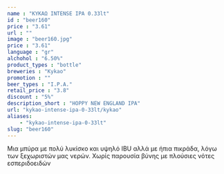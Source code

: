 ```yaml
---
name : "ΚΥΚΑΩ INTENSE IPA 0.33lt"
id : "beer160"
price : "3.61"
url : ""
image : "beer160.jpg"
price : "3.61"
language : "gr"
alchohol : "6.50%"
product_types : "bottle"
breweries : "Kykao"
promotion : ""
beer_types : "I.P.A."
retail_price : "3.8"
discount : "5%"
description_short : "HOPPY NEW ENGLAND IPA"
url: "kykao-intense-ipa-0-33lt/kykao"
aliases: 
    - "kykao-intense-ipa-0-33lt"
slug: "beer160"
---
```


Μια μπύρα με πολύ λυκίσκο και υψηλό IBU αλλά με ήπια πικράδα, λόγω των ξεχωριστών μας νερών. Χωρίς παρουσία βύνης με πλούσιες νότες εσπεριδοειδών